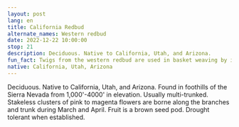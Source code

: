 ```yaml
---
layout: post
lang: en
title: California Redbud
alternate_names: Western redbud
date: 2022-12-22 10:00:00
stop: 21
description: Deciduous. Native to California, Utah, and Arizona.
fun_fact: Twigs from the western redbud are used in basket weaving by indigenous peoples, and produce a faint reddish dye in the basket
native: California, Utah, Arizona
---
```

Deciduous. Native to California, Utah, and Arizona. Found in foothills of the Sierra Nevada from 1,000'-4000' in elevation. Usually multi-trunked. Stakeless clusters of pink to magenta flowers are borne along the branches and trunk during March and April. Fruit is a brown seed pod. Drought tolerant when established.